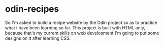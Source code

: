 # odin-recipes
So I'm asked to build a recipe website by the Odin project so as to practice what i have been learning so far.
This project is built with HTML only, because that's my current skills on web development.I'm going to put some designs on it after learning CSS.